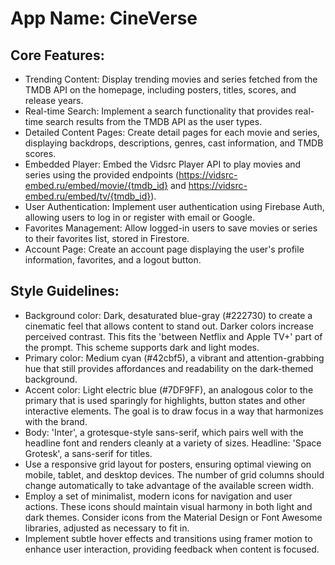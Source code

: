 # **App Name**: CineVerse

## Core Features:

- Trending Content: Display trending movies and series fetched from the TMDB API on the homepage, including posters, titles, scores, and release years.
- Real-time Search: Implement a search functionality that provides real-time search results from the TMDB API as the user types.
- Detailed Content Pages: Create detail pages for each movie and series, displaying backdrops, descriptions, genres, cast information, and TMDB scores.
- Embedded Player: Embed the Vidsrc Player API to play movies and series using the provided endpoints (https://vidsrc-embed.ru/embed/movie/{tmdb_id} and https://vidsrc-embed.ru/embed/tv/{tmdb_id}).
- User Authentication: Implement user authentication using Firebase Auth, allowing users to log in or register with email or Google.
- Favorites Management: Allow logged-in users to save movies or series to their favorites list, stored in Firestore.
- Account Page: Create an account page displaying the user's profile information, favorites, and a logout button.

## Style Guidelines:

- Background color: Dark, desaturated blue-gray (#222730) to create a cinematic feel that allows content to stand out.  Darker colors increase perceived contrast. This fits the 'between Netflix and Apple TV+' part of the prompt. This scheme supports dark and light modes.
- Primary color: Medium cyan (#42cbf5), a vibrant and attention-grabbing hue that still provides affordances and readability on the dark-themed background.
- Accent color: Light electric blue (#7DF9FF), an analogous color to the primary that is used sparingly for highlights, button states and other interactive elements. The goal is to draw focus in a way that harmonizes with the brand.
- Body: 'Inter', a grotesque-style sans-serif, which pairs well with the headline font and renders cleanly at a variety of sizes. Headline: 'Space Grotesk', a sans-serif for titles.
- Use a responsive grid layout for posters, ensuring optimal viewing on mobile, tablet, and desktop devices. The number of grid columns should change automatically to take advantage of the available screen width.
- Employ a set of minimalist, modern icons for navigation and user actions. These icons should maintain visual harmony in both light and dark themes. Consider icons from the Material Design or Font Awesome libraries, adjusted as necessary to fit in.
- Implement subtle hover effects and transitions using framer motion to enhance user interaction, providing feedback when content is focused.